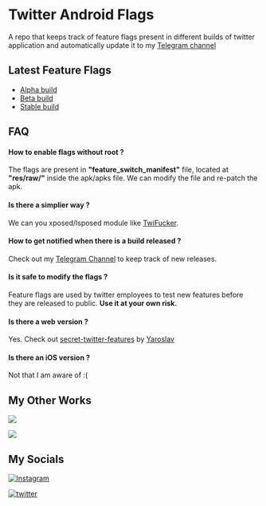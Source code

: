 
# Twitter Android Flags

A repo that keeps track of feature flags present in different builds of twitter application and automatically update it to my [Telegram channel](https://telegram.me/twitter_app_flags)


## Latest Feature Flags

- [Alpha build](https://github.com/Swakshan/Twitter-Android-Flags/blob/main/flags_alpha.json)
- [Beta build](https://github.com/Swakshan/Twitter-Android-Flags/blob/main/flags_beta.json)
- [Stable build](https://github.com/Swakshan/Twitter-Android-Flags/blob/main/flags_stable.json)


## FAQ

#### How to enable flags without root ?

The flags are present in **"feature_switch_manifest"** file, located at **"res/raw/"** inside the apk/apks file. We can modify the file and re-patch the apk.

#### Is there a simplier way ?

We can you xposed/lsposed module like [TwiFucker](https://github.com/Dr-TSNG/TwiFucker).

#### How to get notified when there is a build released ?

Check out my [Telegram Channel](https://telegram.me/twitter_app_flags) to keep track of new releases.

#### Is it safe to modify the flags ?

Feature flags are used by twitter employees to test new features before they are released to public. **Use it at your own risk.**

#### Is there a web version ?

Yes. Check out [secret-twitter-features](https://github.com/yaroslav-n/secret-twitter-features) by [Yaroslav](https://twitter.com/512x512/)

#### Is there an iOS version ?

Not that I am aware of :(

## My Other Works

[![](https://img.shields.io/badge/Telegram-Instagram%20Update%20Tracker-111?label=&logo=telegram&logoWidth=30)](https://telegram.me/instabuilds)

[![](https://img.shields.io/badge/Telegram-WhatsApp%20Update%20Tracker-111?label=&logo=telegram&logoWidth=30)](https://telegram.me/whatsappbuilds)


## My Socials

[![Instagram](https://img.shields.io/badge/Instagram-%23E4405F.svg?style=for-the-badge&logo=Instagram&logoColor=white)](https://instagram.com/therealswak/)

[![twitter](https://img.shields.io/badge/twitter-1DA1F2?style=for-the-badge&logo=twitter&logoColor=white)](https://twitter.com/swak_12)

